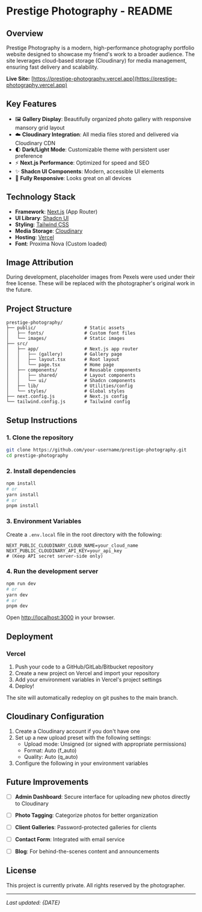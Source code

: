 # Prestige Photography - README

## Overview

Prestige Photography is a modern, high-performance photography portfolio website designed to showcase my friend's work to a broader audience. The site leverages cloud-based storage (Cloudinary) for media management, ensuring fast delivery and scalability.

**Live Site:** [https://prestige-photography.vercel.app](https://prestige-photography.vercel.app) 

## Key Features

- 🖼️ **Gallery Display**: Beautifully organized photo gallery with responsive mansory grid layout
- ☁️ **Cloudinary Integration**: All media files stored and delivered via Cloudinary CDN
- 🌓 **Dark/Light Mode**: Customizable theme with persistent user preference
- ⚡ **Next.js Performance**: Optimized for speed and SEO
- ✨ **Shadcn UI Components**: Modern, accessible UI elements
- 📱 **Fully Responsive**: Looks great on all devices

## Technology Stack

- **Framework**: [Next.js](https://nextjs.org/) (App Router)
- **UI Library**: [Shadcn UI](https://ui.shadcn.com/)
- **Styling**: [Tailwind CSS](https://tailwindcss.com/)
- **Media Storage**: [Cloudinary](https://cloudinary.com/)
- **Hosting**: [Vercel](https://vercel.com/)
- **Font**: Proxima Nova (Custom loaded)

## Image Attribution
During development, placeholder images from Pexels were used under their free license. These will be replaced with the photographer's original work in the future.

## Project Structure

```
prestige-photography/
├── public/                  # Static assets
│   ├── fonts/               # Custom font files
│   └── images/              # Static images
├── src/
│   ├── app/                 # Next.js app router
│   │   ├── (gallery)        # Gallery page
│   │   ├── layout.tsx       # Root layout
│   │   └── page.tsx         # Home page
│   ├── components/          # Reusable components
│   │   ├── shared/          # Layout components
│   │   └── ui/              # Shadcn components
│   ├── lib/                 # Utilities/config
│   └── styles/              # Global styles
├── next.config.js           # Next.js config
└── tailwind.config.js       # Tailwind config
```

## Setup Instructions

### 1. Clone the repository

```bash
git clone https://github.com/your-username/prestige-photography.git
cd prestige-photography
```

### 2. Install dependencies

```bash
npm install
# or
yarn install
# or
pnpm install
```

### 3. Environment Variables

Create a `.env.local` file in the root directory with the following:

```env
NEXT_PUBLIC_CLOUDINARY_CLOUD_NAME=your_cloud_name
NEXT_PUBLIC_CLOUDINARY_API_KEY=your_api_key
# (Keep API secret server-side only)
```

### 4. Run the development server

```bash
npm run dev
# or
yarn dev
# or
pnpm dev
```

Open [http://localhost:3000](http://localhost:3000) in your browser.

## Deployment

### Vercel

1. Push your code to a GitHub/GitLab/Bitbucket repository
2. Create a new project on Vercel and import your repository
3. Add your environment variables in Vercel's project settings
4. Deploy!

The site will automatically redeploy on git pushes to the main branch.

## Cloudinary Configuration

1. Create a Cloudinary account if you don't have one
2. Set up a new upload preset with the following settings:
   - Upload mode: Unsigned (or signed with appropriate permissions)
   - Format: Auto (f_auto)
   - Quality: Auto (q_auto)
3. Configure the following in your environment variables

## Future Improvements

- [ ] **Admin Dashboard**: Secure interface for uploading new photos directly to Cloudinary
- [ ] **Photo Tagging**: Categorize photos for better organization
- [ ] **Client Galleries**: Password-protected galleries for clients
- [ ] **Contact Form**: Integrated with email service
- [ ] **Blog**: For behind-the-scenes content and announcements


## License

This project is currently private. All rights reserved by the photographer.

---

<!-- **Photographer Contact:** [photographer@email.com](mailto:photographer@email.com)  
**Developer Contact:** [your@email.com](mailto:your@email.com) -->

*Last updated: {DATE}*